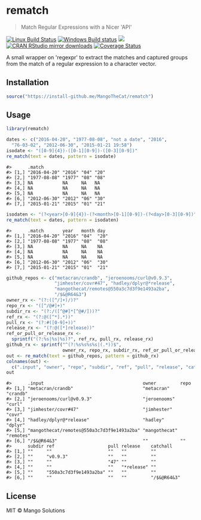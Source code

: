 


# rematch

> Match Regular Expressions with a Nicer 'API'

[![Linux Build Status](https://travis-ci.org/MangoTheCat/rematch.svg?branch=master)](https://travis-ci.org/MangoTheCat/rematch)
[![Windows Build status](https://ci.appveyor.com/api/projects/status/github/MangoTheCat/rematch?svg=true)](https://ci.appveyor.com/project/gaborcsardi/rematch)
[![](http://www.r-pkg.org/badges/version/rematch)](http://www.r-pkg.org/pkg/rematch)
[![CRAN RStudio mirror downloads](http://cranlogs.r-pkg.org/badges/rematch)](http://www.r-pkg.org/pkg/rematch)
[![Coverage Status](https://img.shields.io/codecov/c/github/MangoTheCat/rematch/master.svg)](https://codecov.io/github/MangoTheCat/rematch?branch=master)

A small wrapper on 'regexpr' to extract the matches and captured groups
from the match of a regular expression to a character vector.

## Installation


```r
source("https://install-github.me/MangoTheCat/rematch")
```

## Usage


```r
library(rematch)
```


```r
dates <- c("2016-04-20", "1977-08-08", "not a date", "2016",
  "76-03-02", "2012-06-30", "2015-01-21 19:58")
isodate <- "([0-9]{4})-([0-1][0-9])-([0-3][0-9])"
re_match(text = dates, pattern = isodate)
```

```
#>      .match                       
#> [1,] "2016-04-20" "2016" "04" "20"
#> [2,] "1977-08-08" "1977" "08" "08"
#> [3,] NA           NA     NA   NA  
#> [4,] NA           NA     NA   NA  
#> [5,] NA           NA     NA   NA  
#> [6,] "2012-06-30" "2012" "06" "30"
#> [7,] "2015-01-21" "2015" "01" "21"
```


```r
isodaten <- "(?<year>[0-9]{4})-(?<month>[0-1][0-9])-(?<day>[0-3][0-9])"
re_match(text = dates, pattern = isodaten)
```

```
#>      .match       year   month day 
#> [1,] "2016-04-20" "2016" "04"  "20"
#> [2,] "1977-08-08" "1977" "08"  "08"
#> [3,] NA           NA     NA    NA  
#> [4,] NA           NA     NA    NA  
#> [5,] NA           NA     NA    NA  
#> [6,] "2012-06-30" "2012" "06"  "30"
#> [7,] "2015-01-21" "2015" "01"  "21"
```


```r
github_repos <- c("metacran/crandb", "jeroenooms/curl@v0.9.3",
                  "jimhester/covr#47", "hadley/dplyr@*release",
                  "mangothecat/remotes@550a3c7d3f9e1493a2ba",
                  "/$&@R64&3")
owner_rx <- "(?:([^/]+)/)?"
repo_rx <- "([^/@#]+)"
subdir_rx <- "(?:/([^@#]*[^@#/]))?"
ref_rx <- "(?:@([^*].*))"
pull_rx <- "(?:#([0-9]+))"
release_rx <- "(?:@([*]release))"
ref_or_pull_or_release_rx <-
  sprintf("(?:%s|%s|%s)?", ref_rx, pull_rx, release_rx)
github_rx <- sprintf("^(?:%s%s%s%s|(.*))$",
                     owner_rx, repo_rx, subdir_rx, ref_or_pull_or_release_rx)
out <- re_match(text = github_repos, pattern = github_rx)
colnames(out) <-
  c(".input", "owner", "repo", "subdir", "ref", "pull", "release", "catchall")
out
```

```
#>      .input                                     owner         repo     
#> [1,] "metacran/crandb"                          "metacran"    "crandb" 
#> [2,] "jeroenooms/curl@v0.9.3"                   "jeroenooms"  "curl"   
#> [3,] "jimhester/covr#47"                        "jimhester"   "covr"   
#> [4,] "hadley/dplyr@*release"                    "hadley"      "dplyr"  
#> [5,] "mangothecat/remotes@550a3c7d3f9e1493a2ba" "mangothecat" "remotes"
#> [6,] "/$&@R64&3"                                ""            ""       
#>      subdir ref                    pull release    catchall   
#> [1,] ""     ""                     ""   ""         ""         
#> [2,] ""     "v0.9.3"               ""   ""         ""         
#> [3,] ""     ""                     "47" ""         ""         
#> [4,] ""     ""                     ""   "*release" ""         
#> [5,] ""     "550a3c7d3f9e1493a2ba" ""   ""         ""         
#> [6,] ""     ""                     ""   ""         "/$&@R64&3"
```

## License

MIT © Mango Solutions

